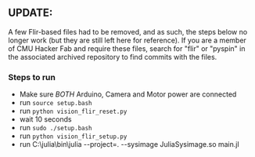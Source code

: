 ## UPDATE: 
A few Flir-based files had to be removed, and as such, the steps below no longer work (but they are still left here for reference). If you are a member of CMU Hacker Fab and require these files, search for "flir" or "pyspin" in the associated archived repository to find commits with the files.

### Steps to run
- Make sure *BOTH* Arduino, Camera and Motor power are connected
- run `source setup.bash`
- run `python vision_flir_reset.py`
- wait 10 seconds
- run `sudo ./setup.bash`
- run `python vision_flir_setup.py`
- run  C:\\julia\\bin\\julia --project=. --sysimage JuliaSysimage.so main.jl